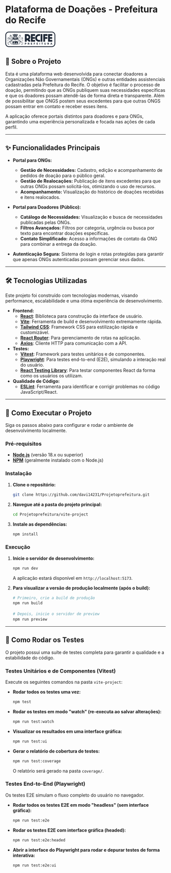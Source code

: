 # Plataforma de Doações - Prefeitura do Recife

![Logo da Prefeitura do Recife](./vite-project/public/imagens/logo_recife.png)

## 🎯 Sobre o Projeto

Esta é uma plataforma web desenvolvida para conectar doadores a Organizações Não Governamentais (ONGs) e outras entidades assistenciais cadastradas pela Prefeitura do Recife. O objetivo é facilitar o processo de doação, permitindo que as ONGs publiquem suas necessidades específicas e que os doadores possam atendê-las de forma direta e transparente. Além de possibilitar que ONGS postem seus excedentes para que outras ONGS possam entrar em contato e receber esses itens.

A aplicação oferece portais distintos para doadores e para ONGs, garantindo uma experiência personalizada e focada nas ações de cada perfil.

---

## ✨ Funcionalidades Principais

- **Portal para ONGs:**
  - **Gestão de Necessidades:** Cadastro, edição e acompanhamento de pedidos de doação para o público geral.
  - **Gestão de Realocações:** Publicação de itens excedentes para que outras ONGs possam solicitá-los, otimizando o uso de recursos.
  - **Acompanhamento:** Visualização do histórico de doações recebidas e itens realocados.

- **Portal para Doadores (Público):**
  - **Catálogo de Necessidades:** Visualização e busca de necessidades publicadas pelas ONGs.
  - **Filtros Avançados:** Filtros por categoria, urgência ou busca por texto para encontrar doações específicas.
  - **Contato Simplificado:** Acesso a informações de contato da ONG para combinar a entrega da doação.

- **Autenticação Segura:** Sistema de login e rotas protegidas para garantir que apenas ONGs autenticadas possam gerenciar seus dados.

---

## 🛠️ Tecnologias Utilizadas

Este projeto foi construído com tecnologias modernas, visando performance, escalabilidade e uma ótima experiência de desenvolvimento.

- **Frontend:**
  - **[React](https://react.dev/)**: Biblioteca para construção da interface de usuário.
  - **[Vite](https://vitejs.dev/)**: Ferramenta de build e desenvolvimento extremamente rápida.
  - **[Tailwind CSS](https://tailwindcss.com/)**: Framework CSS para estilização rápida e customizável.
  - **[React Router](https://reactrouter.com/)**: Para gerenciamento de rotas na aplicação.
  - **[Axios](https://axios-http.com/)**: Cliente HTTP para comunicação com a API.
- **Testes:**
  - **[Vitest](https://vitest.dev/)**: Framework para testes unitários e de componentes.
  - **[Playwright](https://playwright.dev/)**: Para testes end-to-end (E2E), simulando a interação real do usuário.
  - **[React Testing Library](https://testing-library.com/docs/react-testing-library/intro/)**: Para testar componentes React da forma como os usuários os utilizam.
- **Qualidade de Código:**
  - **[ESLint](https://eslint.org/)**: Ferramenta para identificar e corrigir problemas no código JavaScript/React.

---

## 🚀 Como Executar o Projeto

Siga os passos abaixo para configurar e rodar o ambiente de desenvolvimento localmente.

### Pré-requisitos

- **[Node.js](https://nodejs.org/en)** (versão 18.x ou superior)
- **[NPM](https://www.npmjs.com/)** (geralmente instalado com o Node.js)

### Instalação

1. **Clone o repositório:**
   ```bash
   git clone https://github.com/davi14231/Projetoprefeitura.git
   ```

2. **Navegue até a pasta do projeto principal:**
   ```bash
   cd Projetoprefeitura/vite-project
   ```

3. **Instale as dependências:**
   ```bash
   npm install
   ```

### Execução

1. **Inicie o servidor de desenvolvimento:**
   ```bash
   npm run dev
   ```
   A aplicação estará disponível em `http://localhost:5173`.

2. **Para visualizar a versão de produção localmente (após o build):**
   ```bash
   # Primeiro, crie a build de produção
   npm run build

   # Depois, inicie o servidor de preview
   npm run preview
   ```

---

## 🧪 Como Rodar os Testes

O projeto possui uma suíte de testes completa para garantir a qualidade e a estabilidade do código.

### Testes Unitários e de Componentes (Vitest)

Execute os seguintes comandos na pasta `vite-project`:

- **Rodar todos os testes uma vez:**
  ```bash
  npm test
  ```

- **Rodar os testes em modo "watch" (re-executa ao salvar alterações):**
  ```bash
  npm run test:watch
  ```

- **Visualizar os resultados em uma interface gráfica:**
  ```bash
  npm run test:ui
  ```

- **Gerar o relatório de cobertura de testes:**
  ```bash
  npm run test:coverage
  ```
  O relatório será gerado na pasta `coverage/`.

### Testes End-to-End (Playwright)

Os testes E2E simulam o fluxo completo do usuário no navegador.

- **Rodar todos os testes E2E em modo "headless" (sem interface gráfica):**
  ```bash
  npm run test:e2e
  ```

- **Rodar os testes E2E com interface gráfica (headed):**
  ```bash
  npm run test:e2e:headed
  ```

- **Abrir a interface do Playwright para rodar e depurar testes de forma interativa:**
  ```bash
  npm run test:e2e:ui
  ```
